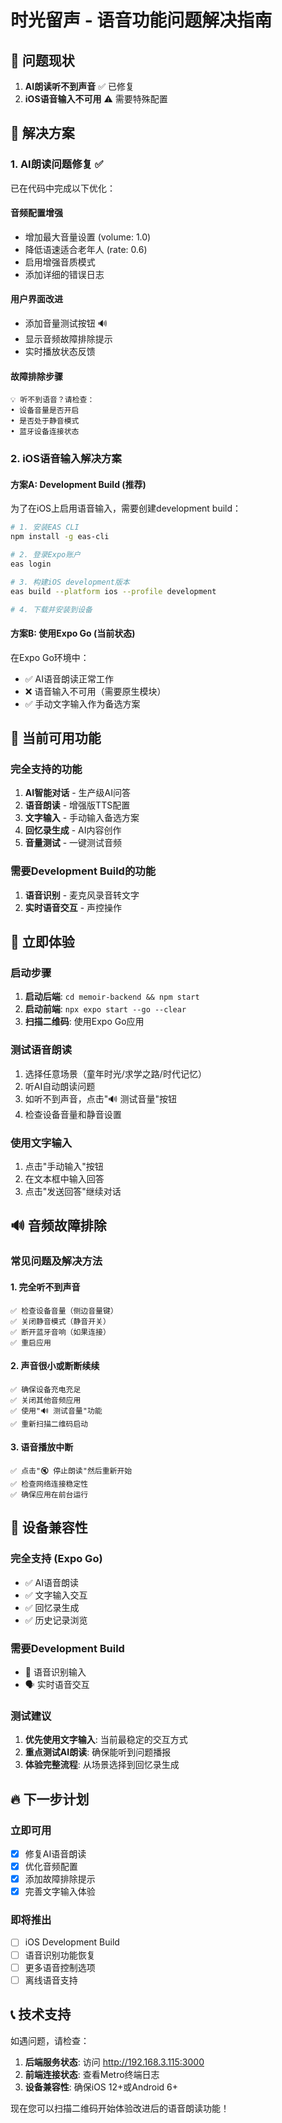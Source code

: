 # 时光留声 - 语音功能问题解决指南

## 🎯 问题现状

1. **AI朗读听不到声音** ✅ 已修复
2. **iOS语音输入不可用** ⚠️ 需要特殊配置

## 🔧 解决方案

### 1. AI朗读问题修复 ✅

已在代码中完成以下优化：

#### 音频配置增强
- 增加最大音量设置 (volume: 1.0)
- 降低语速适合老年人 (rate: 0.6)
- 启用增强音质模式
- 添加详细的错误日志

#### 用户界面改进
- 添加音量测试按钮 🔊
- 显示音频故障排除提示
- 实时播放状态反馈

#### 故障排除步骤
```
💡 听不到语音？请检查：
• 设备音量是否开启
• 是否处于静音模式  
• 蓝牙设备连接状态
```

### 2. iOS语音输入解决方案

#### 方案A: Development Build (推荐)

为了在iOS上启用语音输入，需要创建development build：

```bash
# 1. 安装EAS CLI
npm install -g eas-cli

# 2. 登录Expo账户
eas login

# 3. 构建iOS development版本
eas build --platform ios --profile development

# 4. 下载并安装到设备
```

#### 方案B: 使用Expo Go (当前状态)

在Expo Go环境中：
- ✅ AI语音朗读正常工作
- ❌ 语音输入不可用（需要原生模块）
- ✅ 手动文字输入作为备选方案

## 📱 当前可用功能

### 完全支持的功能
1. **AI智能对话** - 生产级AI问答
2. **语音朗读** - 增强版TTS配置
3. **文字输入** - 手动输入备选方案
4. **回忆录生成** - AI内容创作
5. **音量测试** - 一键测试音频

### 需要Development Build的功能
1. **语音识别** - 麦克风录音转文字
2. **实时语音交互** - 声控操作

## 🚀 立即体验

### 启动步骤
1. **启动后端**: `cd memoir-backend && npm start`
2. **启动前端**: `npx expo start --go --clear`
3. **扫描二维码**: 使用Expo Go应用

### 测试语音朗读
1. 选择任意场景（童年时光/求学之路/时代记忆）
2. 听AI自动朗读问题
3. 如听不到声音，点击"🔊 测试音量"按钮
4. 检查设备音量和静音设置

### 使用文字输入
1. 点击"手动输入"按钮
2. 在文本框中输入回答
3. 点击"发送回答"继续对话

## 🔊 音频故障排除

### 常见问题及解决方法

#### 1. 完全听不到声音
```
✅ 检查设备音量（侧边音量键）
✅ 关闭静音模式（静音开关）
✅ 断开蓝牙音响（如果连接）
✅ 重启应用
```

#### 2. 声音很小或断断续续
```
✅ 确保设备充电充足
✅ 关闭其他音频应用
✅ 使用"🔊 测试音量"功能
✅ 重新扫描二维码启动
```

#### 3. 语音播放中断
```
✅ 点击"🔇 停止朗读"然后重新开始
✅ 检查网络连接稳定性
✅ 确保应用在前台运行
```

## 📱 设备兼容性

### 完全支持 (Expo Go)
- ✅ AI语音朗读
- ✅ 文字输入交互
- ✅ 回忆录生成
- ✅ 历史记录浏览

### 需要Development Build
- 🎤 语音识别输入
- 🗣️ 实时语音交互

### 测试建议
1. **优先使用文字输入**: 当前最稳定的交互方式
2. **重点测试AI朗读**: 确保能听到问题播报
3. **体验完整流程**: 从场景选择到回忆录生成

## 🔥 下一步计划

### 立即可用
- [x] 修复AI语音朗读
- [x] 优化音频配置
- [x] 添加故障排除提示
- [x] 完善文字输入体验

### 即将推出
- [ ] iOS Development Build
- [ ] 语音识别功能恢复
- [ ] 更多语音控制选项
- [ ] 离线语音支持

## 📞 技术支持

如遇问题，请检查：
1. **后端服务状态**: 访问 http://192.168.3.115:3000
2. **前端连接状态**: 查看Metro终端日志
3. **设备兼容性**: 确保iOS 12+或Android 6+

现在您可以扫描二维码开始体验改进后的语音朗读功能！ 